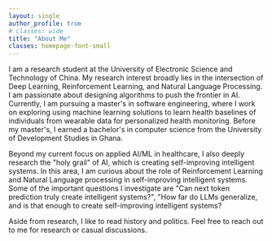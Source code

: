 ```yaml
---
layout: single
author_profile: true
# classes: wide
title: "About Me"
classes: homepage-font-small
---
```


I am a research student at the University of Electronic Science and Technology of China. My research interest broadly lies in the intersection of Deep Learning, Reinforcement Learning, and Natural Language Processing. I am passionate about designing algorithms to push the frontier in AI. Currently, I am pursuing a master's in software engineering, where I work on exploring using machine learning solutions to learn health baselines of individuals from wearable data for personalized health monitoring. Before my master's, I earned a bachelor's in computer science from the University of Development Studies in Ghana. 

Beyond my current focus on applied AI/ML in healthcare, I also deeply research the "holy grail" of AI, which is creating self-improving intelligent systems. In this area, I am curious about the role of Reinforcement Learning and Natural Language processing in self-improving intelligent systems. Some of the important questions I investigate are "Can next token prediction truly create intelligent systems?", "How far do LLMs generalize, and is that enough to create self-improving intelligent systems?

Aside from research, I like to read history and politics. Feel free to reach out to me for research or casual discussions. 